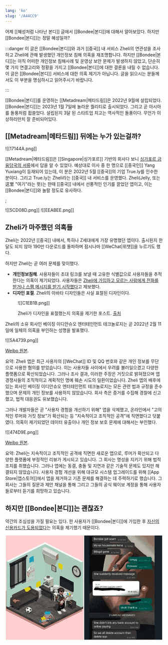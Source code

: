 ```yaml
---
lang: 'ko'
slug: '/A44CC9'
---
```


어제 [[혜성처럼 나타난 본디]] 글에서 [[Bondee|본디]]에 대해서 알아보았다. 하지만 [[Bondee|본디]]는 정말 혜성일까?

:::danger
이 글은 [[Bondee|본디]]와 과거 [[중국]] 내 서비스 Zheli의 연관성을 조사하고
Zheli에 관해 발생했던 개인정보 침해 의혹을 재조명합니다.
하지만 [[Bondee|본디]]는 아직 어떠한 개인정보 침해사례 및 운영상 보안 문제가 발생하지 않았고,
단순히 몇 가지 연결고리와 정황을 가지고 [[Bondee|본디]]에 대한 결론을 내릴 수 없습니다.
이 글은 [[Bondee|본디]] 서비스에 대한 의혹 제기가 아닙니다.
글을 읽으시는 분들께서도 이 부분을 명심하시고 읽어주시기 바랍니다.

:::

[[Bondee|본디]]를 운영하는 [[Metadream|메타드림]]은 2022년 9월에 설립되었다. [[Bondee|본디]]는 2023년 1월 7일에 놀라운 퀄리티로 출시되었다. 그리고 곧 아시아를 돌풍처럼 휩쓸었다. 설립된지 3달 된 스타트업 치고는 역사적인 돌풍이다. 무언가 이상하리만치 잘 준비되어있다.

## [[Metadream|메타드림]] 뒤에는 누가 있는걸까?

![[17144A.png]]

[[Metadream|메타드림]]은 [[Singapore|싱가포르]] 기반의 회사다 보니 [싱가포르 금융당국의 서류](https://drive.google.com/file/d/1eIgAcVLUHA7luzCGZT_ed0R27Slwjd03/view)에서 답을 알 수 있었다. 예상대로 이사 중 한 명으로 [[중국인]] Yang Yuxiang이 등재되어 있는데, 이 분은 2022년 5월 [[중국]]의 기업 True.ly를 인수한 분이다. 그리고 True.ly는 Zheli라는 [[중국]] 내 서비스를 운영했다. Zheli(Jelly, 또는 这里 "여기"라는 뜻)는 한때 [[중국]] 내에서 선풍적인 인기를 끌었던 앱이고, 이는 [[Bondee|본디]]와 놀랄 정도로 유사하다.

;

<Horizontal>
![[5CD08D.png]]
![[EEABEE.png]]
</Horizontal>

## Zheli가 마주했던 의혹들

Zheli는 2022년 [[중국]] 내에서, 특히나 Z세대에게 가장 유명했던 앱이다. 출시된지 한 달도 되지 않아 190만 다운로드를 돌파하며 잠시나마 [[WeChat|위챗]]을 누르기도 했다.

하지만 Zheli는 곧 여러 문제를 맞이했다.

- **개인정보침해**. 사용자들이 초대 링크를 보낼 때 고유한 식별값으로 사용자들을 추적한다는 의혹이 제기되었다. 사용자들은 [Zheli에 가입하고 모르는 사람에게 전화를 받거나 스팸 메시지를 받기 시작했다](https://www.sixthtone.com/news/1009661/metaverse-like-app-pauses-user-registration-over-data-leak-claims-)고 제보했다.
- **디자인 표절**. Zheli의 아바타 디자인들은 사실 표절된 디자인이다.

<figure>

![[C1EB1B.png]]

<figcaption>

Zheli가 디자인을 표절했는지 의혹을 제기한 포스트.
[출처](https://www.xiaohongshu.com/explore/6204d0490000000021037640)

</figcaption>

</figure>

Zheli의 소유 회사인 베이징 이디안슈오 엔터테인먼트 테크놀로지는 곧 2022년 2월 11일에 일체의 의혹을 부인하는 성명을 발표했다.


<Accordion title="2022년 2월 11일 Zheli가 의혹을 부인하다.">

![[5A4739.png]]

[Weibo 원본](https://weibo.com/7738347716/Lf2hffstZ).

요약:
Zheli 앱은 최근 사용자의 [[WeChat]] ID 및 QQ 번호와 같은 개인 정보를 무단으로 사용한 혐의를 받았습니다. 이는 사용자들 사이에서 우려를 불러일으켰고 다양한 플랫폼으로 확산되었습니다. 그러나 조사 결과, 이러한 주장은 거짓으로 밝혀졌으며 앱 경쟁사들의 조직적이고 계획적인 명예 훼손 시도의 일환이었습니다. Zheli 앱의 배후에 있는 회사인 베이징 이디안슈오 엔터테인먼트 테크놀로지는 모든 관련 법과 규정을 준수했으며 문제의 개인 정보를 사용하지 않았습니다. 회사 측은 증거를 수집해 경찰에 신고했고, 법적 대응권도 유보했습니다.

</Accordion>

그러나 개발자들은 곧 "사용자 경험을 개선하기 위해" 앱을 삭제했고, 온라인에서 "고의적인 루머와 거짓 정보"가 확산되는 등 "지속적이고 조직적인 공격"에 직면했다고 덧붙였다. 의혹이 제기되었던 데이터 유출이나 개인 정보 보호 문제에 대해서는 부인했다.


<Accordion title="2022년 2월 13일 Zheli가 삭제되다.">

![[474D9E.png]]

[Weibo 원본](https://weibo.com/7738347716/LfjlX32tv).

요약:
Zheli는 지속적이고 조직적인 공격에 직면한 새로운 앱으로, 루머가 확산되고 다양한 플랫폼에 부정적인 리뷰가 게시되고 있습니다. 그 회사는 명성을 지키기 위해 법적 조치를 취했습니다. 그러나 앱에는 동결, 충돌 및 지연과 같은 기술적 문제도 있지만 해결되지 않았습니다. 사용자 경험 개선을 위해 대규모 시스템 업그레이드를 위해 [[App Store|앱스토어]]에서 앱을 제거하고 기존 문제를 해결하는 데 주력하기로 했습니다. 그 회사는 그들의 질문과 제안 채널을 통해 그리고 그들의 공식 웨이보 계정을 통해 사용자들로부터 듣기를 희망하고 있습니다.

</Accordion>

## 하지만 [[Bondee|본디]]는 괜찮죠?

약간의 조심성을 가질 필요는 있다. 한 사용자가 [[Bondee|본디]]에 가입한 후 [자신의 신용카드가 도용되었다](https://www.thestar.com.my/aseanplus/aseanplus-news/2023/01/28/singapore-based-social-networking-app-bondee-hit-with-allegations-of-credit-card-misuse)는 의혹을 제기했기 때문이다.

![본디에 가입한 후 신용카드가 도용되었다는 의혹을 제기하는 사용자](../assets/116268.png)
